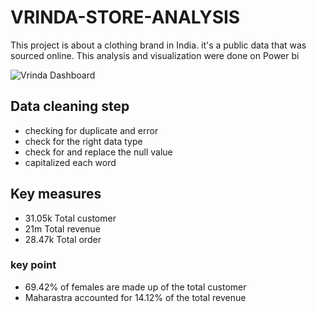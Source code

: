 # VRINDA-STORE-ANALYSIS
This project is about a clothing brand in India. it's a public data that was sourced online. This analysis and visualization were done on Power bi 

![Vrinda Dashboard]("./vrinda-dashboard.png")

## Data cleaning step
* checking for duplicate and error
* check for the right data type
* check for and replace the null value
* capitalized each word
## Key measures
* 31.05k Total customer
* 21m Total revenue
* 28.47k Total order
### key point
* 69.42% of females are made up of the total customer
* Maharastra accounted for 14.12% of the total revenue
